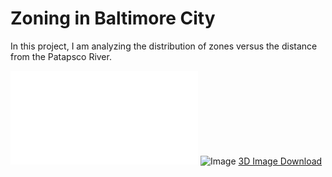 # Zoning in Baltimore City

In this project, I am analyzing the distribution of zones versus the distance from the Patapsco River.

![Image]( gmulea1.github.io/balt_zones.pdf )
![Image]( gmulea1.github.io/hex1.JPG "3D Veiw of Baltimore City")
[3D Image Download](gmulea1.github.io/hex.gltf)

